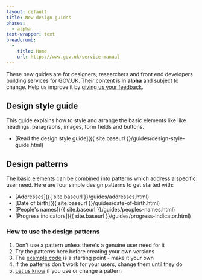 ```yaml
---
layout: default
title: New design guides
phases:
  - alpha
text-wrapper: text
breadcrumb:
  -
    title: Home
    url: https://www.gov.uk/service-manual
---
```


These new guides are for designers, researchers and front end developers building services for GOV.UK.
Their content is in **alpha** and subject to change.
Help us improve it by [giving us your feedback](https://designpatterns.hackpad.com/Give-us-feedback-dE7mj6RNGKv).

<h2 class="heading-36">Design style guide</h2>

This guide explains how to style and arrange the basic elements like like headings, paragraphs, images, form fields and buttons.

* [Read the design style guide]({{ site.baseurl }}/guides/design-style-guide.html)


<h2 class="heading-36">Design patterns</h2>

The basic elements can be combined into patterns which address a specific user need.
Here are four simple design patterns to get started with:

* [Addresses]({{ site.baseurl }}/guides/addresses.html)
* [Date of birth]({{ site.baseurl }}/guides/date-of-birth.html)
* [People's names]({{ site.baseurl }}/guides/peoples-names.html)
* [Progress indicators]({{ site.baseurl }}/guides/progress-indicator.html)

<h3 class="heading-24">How to use the design patterns</h3>

1. Don't use a pattern unless there's a genuine user need for it
2. Try the patterns here before creating your own versions
3. The [example code](https://github.com/alphagov/design-patterns/tree/gh-pages/assets/sass/design-patterns) is a starting point - make it your own
3. If the patterns don't work for your users, change them until they do
4. [Let us know](https://designpatterns.hackpad.com/Pattern-library-0eUk1OdHvql) if you use or change a pattern
